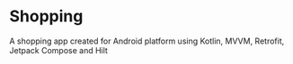 # Shopping
A shopping app created for Android platform using Kotlin, MVVM, Retrofit, Jetpack Compose and Hilt
